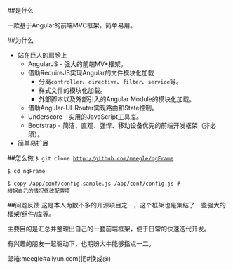 ##是什么

一款基于Angular的前端MVC框架，简单易用。

##为什么

* 站在巨人的肩膀上
    * AngularJS - 强大的前端MV*框架。
    * 借助RequireJS实现Angular的文件模块化加载
        * 分离`controller`、`directive`、`filter`、`service`等。
        * 样式文件的模块化加载。
        * 外部脚本以及外部引入的Angular Module的模块化加载。
    * 借助Angular-UI-Router实现路由和State控制。
    * Underscore - 实用的JavaScript工具库。
    * Bootstrap - 简洁、直观、强悍、移动设备优先的前端开发框架（非必须）。
* 简单易扩展

##怎么做
<code>$ git clone http://github.com/meegle/ngFrame
</code>

<code>$ cd ngFrame
</code>

<code>$ copy /app/conf/config.sample.js /app/conf/config.js # 根据自己的情况修改配置项
</code>

##问题反馈
这是本人为数不多的开源项目之一，这个框架也是集结了一些强大的框架/组件/库等。

主要目的是汇总并整理出自己的一套前端框架，便于日常的快速迭代开发。

有兴趣的朋友一起驱动下，也期盼大牛能够指点一二。

邮箱:meegle#aliyun.com(把#换成@)